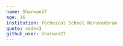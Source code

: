 ```yaml
---
name: Sharwan27
age: 16
institution: Technical School Neruvambram
quote: code<3
github_user: Sharwan27
---
```

